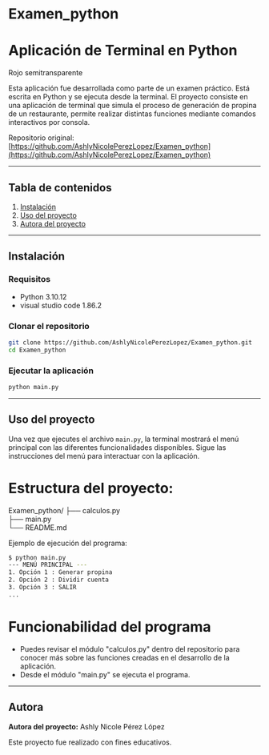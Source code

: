﻿# Examen_python
# Aplicación de Terminal en Python
<span style="color: rojo;">Rojo semitransparente</span>  

Esta aplicación fue desarrollada como parte de un examen práctico. Está escrita en Python y se ejecuta desde la terminal. El proyecto consiste en una aplicación de terminal que simula el proceso de generación de propina de un restaurante, permite realizar distintas funciones mediante comandos interactivos por consola.

Repositorio original: [https://github.com/AshlyNicolePerezLopez/Examen_python](https://github.com/AshlyNicolePerezLopez/Examen_python)

---

## Tabla de contenidos

1. [Instalación](#instalación)
2. [Uso del proyecto](#uso-del-proyecto)
3. [Autora del proyecto](#autora)

---

## Instalación

### Requisitos

- Python 3.10.12
- visual studio code 1.86.2

### Clonar el repositorio

```bash
git clone https://github.com/AshlyNicolePerezLopez/Examen_python.git
cd Examen_python
```

### Ejecutar la aplicación

```bash
python main.py
```

---

## Uso del proyecto

Una vez que ejecutes el archivo `main.py`, la terminal mostrará el menú principal con las diferentes funcionalidades disponibles. Sigue las instrucciones del menú para interactuar con la aplicación.

# Estructura del proyecto:
Examen_python/
├── calculos.py           
├── main.py               
└── README.md            

Ejemplo de ejecución del programa:

```bash
$ python main.py
--- MENÚ PRINCIPAL ---
1. Opción 1 : Generar propina
2. Opción 2 : Dividir cuenta
3. Opción 3 : SALIR
...
```

# Funcionabilidad del programa 

- Puedes revisar el módulo "calculos.py" dentro del repositorio para conocer más sobre las funciones creadas en el desarrollo de la aplicación.
- Desde el módulo "main.py" se ejecuta el programa.

---

## Autora

**Autora del proyecto:** Ashly Nicole Pérez López

Este proyecto fue realizado con fines educativos. 

